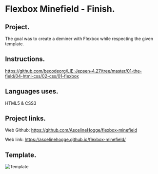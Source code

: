 # Flexbox Minefield - Finish.

## Project.
The goal was to create a deminer with Flexbox while respecting the given template.

## Instructions.
https://github.com/becodeorg/LIE-Jepsen-4.27/tree/master/01-the-field/04-html-css/02-css/01-flexbox

## Languages uses.
HTML5 & CSS3

## Project links.
Web Github: https://github.com/AscelineHogge/flexbox-minefield

Web link: https://ascelinehogge.github.io/flexbox-minefield/

## Template.
![Template](https://raw.githubusercontent.com/becodeorg/LIE-Jepsen-4.27/master/01-the-field/04-html-css/02-css/01-flexbox/assets/minefield.png?token=ASFA57634SI3PC2L2BY73QLABGKBW)